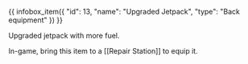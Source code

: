 {{ infobox_item({
	"id": 13,
	"name": "Upgraded Jetpack",
	"type": "Back equipment"
}) }}

Upgraded jetpack with more fuel.

In-game, bring this item to a [[Repair Station]] to equip it.
